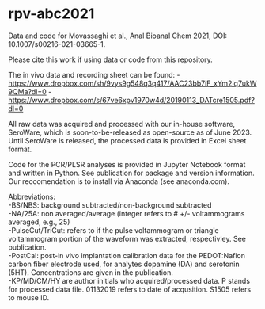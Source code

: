 # rpv-abc2021
Data and code for Movassaghi et al., Anal Bioanal Chem 2021, DOI: 10.1007/s00216-021-03665-1. 

Please cite this work if using data or code from this repository.

The in vivo data and recording sheet can be found:
-https://www.dropbox.com/sh/9vys9g548q3q417/AAC23bb7iF_xYm2iq7ukW9QMa?dl=0
-https://www.dropbox.com/s/67ve6xpv1970w4d/20190113_DATcre1505.pdf?dl=0

All raw data was acquired and processed with our in-house software, SeroWare, which is soon-to-be-released as open-source as of June 2023. Until SeroWare is released, the processed data is provided in Excel sheet format.

Code for the PCR/PLSR analyses is provided in Jupyter Notebook format and written in Python. See publication for package and version information. Our reccomendation is to install via Anaconda (see anaconda.com).

Abbreviations:\
-BS/NBS: background subtracted/non-background subtracted\
-NA/25A: non averaged/average (integer refers to # +/- voltammograms averaged, e.g., 25)\
-PulseCut/TriCut: refers to if the pulse voltammogram or triangle voltammogram portion of the waveform was extracted, respectivley. See publication.\
-PostCal: post-in vivo implantation calibration data for the PEDOT:Nafion carbon fiber electrode used, for analytes dopamine (DA) and serotonin (5HT). Concentrations are given in the publication.\
-KP/MD/CM/HY are author initials who acquired/processed data. P stands for processed data file. 01132019 refers to date of acqusition. S1505 refers to mouse ID.



